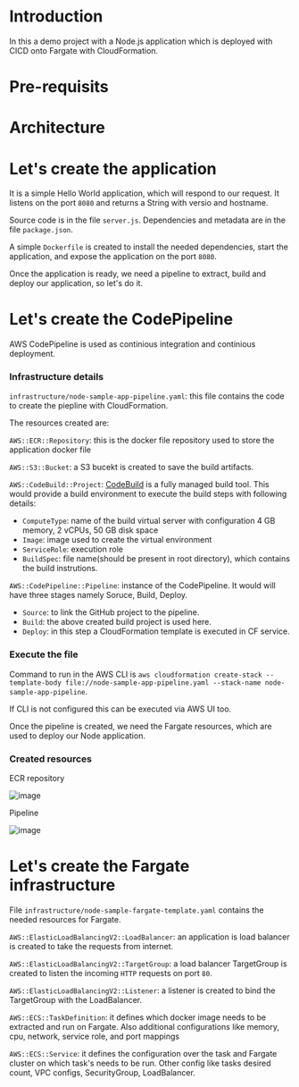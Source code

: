 # Introduction

In this a demo project with a Node.js application which is deployed with CICD onto Fargate with CloudFormation.

# Pre-requisits

# Architecture

# Let's create the application

It is a simple Hello World application, which will respond to our request. It listens on the port `8080` and returns a String with versio and hostname.

Source code is in the file `server.js`. Dependencies and metadata are in the file `package.json`.

A simple `Dockerfile` is created to install the needed dependencies, start the application, and expose the application on the port `8080`.

Once the application is ready, we need a pipeline to extract, build and deploy our application, so let's do it.

# Let's create the CodePipeline

AWS CodePipeline is used as continious integration and continious deployment.

### Infrastructure details
`infrastructure/node-sample-app-pipeline.yaml`: this file contains the code to create the piepline with CloudFormation.

The resources created are:

`AWS::ECR::Repository`: this is the docker file repository used to store the application docker file

`AWS::S3::Bucket`: a S3 bucekt is created to save the build artifacts.

`AWS::CodeBuild::Project`: [CodeBuild](https://aws.amazon.com/codebuild/) is a fully managed build tool. This would provide a build environment to execute the build steps with following details:
  - `ComputeType`: name of the build virtual server with configuration 4 GB memory, 2 vCPUs, 50 GB disk space
  - `Image`: image used to create the virtual environment
  - `ServiceRole`: execution role
  - `BuildSpec`: file name(should be present in root directory), which contains the build instrutions.

`AWS::CodePipeline::Pipeline`: instance of the CodePipeline. It would will have three stages namely Soruce, Build, Deploy.
  - `Source`: to link the GitHub project to the pipeline.
  - `Build`: the above created build project is used here.
  - `Deploy`: in this step a CloudFormation template is executed in CF service. 

### Execute the file

Command to run in the AWS CLI is `aws cloudformation create-stack --template-body file://node-sample-app-pipeline.yaml --stack-name node-sample-app-pipeline`.

If CLI is not configured this can be executed via AWS UI too.

Once the pipeline is created, we need the Fargate resources, which are used to deploy our Node application.

### Created resources

ECR repository

![image](https://user-images.githubusercontent.com/15073157/193581731-22ad6b40-9778-41d0-a1ad-8bdb563501b5.png)

Pipeline

![image](https://user-images.githubusercontent.com/15073157/193584105-ec50b743-a807-4898-876b-f02729e33f77.png)


# Let's create the Fargate infrastructure

File `infrastructure/node-sample-fargate-template.yaml` contains the needed resources for Fargate.

`AWS::ElasticLoadBalancingV2::LoadBalancer`: an application is load balancer is created to take the requests from internet. 

`AWS::ElasticLoadBalancingV2::TargetGroup`: a load balancer TargetGroup is created to listen the incoming `HTTP` requests on port `80`.

`AWS::ElasticLoadBalancingV2::Listener`: a listener is created to bind the TargetGroup with the LoadBalancer.

`AWS::ECS::TaskDefinition`: it defines which docker image needs to be extracted and run on Fargate. Also additional configurations like  memory, cpu, network, service role, and port mappings

`AWS::ECS::Service`: it defines the configuration over the task and Fargate cluster on which task's needs to be run. Other config like tasks desired count, VPC configs, SecurityGroup, LoadBalancer.






